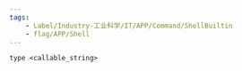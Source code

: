 ```yaml
---
tags:
    - Label/Industry-工业科学/IT/APP/Command/ShellBuiltin
    - flag/APP/Shell
---
```


```
type <callable_string>

```
